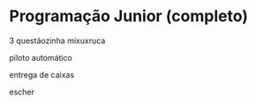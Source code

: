 # Programação Junior (completo)

3 questãozinha mixuxruca

piloto automático

entrega de caixas

escher
